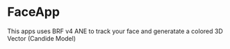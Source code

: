 # FaceApp
 
This apps uses BRF v4 ANE to track your face and generatate a colored 3D Vector (Candide Model)
